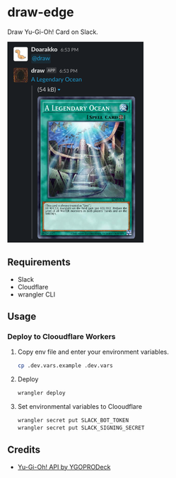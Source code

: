 # draw-edge

Draw Yu-Gi-Oh! Card on Slack.

![example](example.png)

## Requirements

- Slack
- Cloudflare
- wrangler CLI

## Usage

### Deploy to Clooudflare Workers

1. Copy env file and enter your environment variables.

    ```sh
    cp .dev.vars.example .dev.vars
    ```

1. Deploy

    ```sh
    wrangler deploy
    ```

1. Set environmental variables to Clooudflare

    ```sh
    wrangler secret put SLACK_BOT_TOKEN
    wrangler secret put SLACK_SIGNING_SECRET
    ```

## Credits

- [Yu-Gi-Oh! API by YGOPRODeck](https://ygoprodeck.com/api-guide/)
